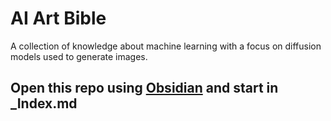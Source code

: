 # AI Art Bible

A collection of knowledge about machine learning with a focus on diffusion models used to generate images.

## Open this repo using [Obsidian](https://obsidian.md/) and start in _Index.md
